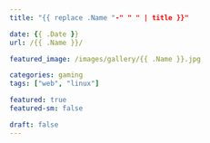 ```yaml
---
title: "{{ replace .Name "-" " " | title }}"

date: {{ .Date }}
url: /{{ .Name }}/

featured_image: /images/gallery/{{ .Name }}.jpg

categories: gaming
tags: ["web", "linux"]

featured: true
featured-sm: false

draft: false
---
```

